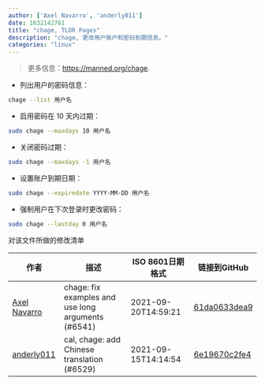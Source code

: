```yaml
---
author: ['Axel Navarro', 'anderly011']
date: 1632142761
title: "chage, TLDR Pages"
description: "chage, 更改用户账户和密码到期信息。"
categories: "linux"
---
```

> 更多信息：<https://manned.org/chage>.

- 列出用户的密码信息：

```bash
chage --list 用户名
```

- 启用密码在 10 天内过期：

```bash
sudo chage --maxdays 10 用户名
```

- 关闭密码过期：

```bash
sudo chage --maxdays -1 用户名
```

- 设置账户到期日期：

```bash
sudo chage --expiredate YYYY-MM-DD 用户名
```

- 强制用户在下次登录时更改密码：

```bash
sudo chage --lastday 0 用户名
```
对该文件所做的修改清单


作者 | 描述 | ISO 8601日期格式 | 链接到GitHub
------|-----|-----|-----
[Axel Navarro](mailto:navarroaxel@gmail.com) | chage: fix examples and use long arguments (#6541) | 2021-09-20T14:59:21 | [61da0633dea9](https://github.com/tldr-pages/tldr/commit/61da0633dea9e2d5f0235a82d86351bf1d11e664)
[anderly011](mailto:90740476+anderly011@users.noreply.github.com) | cal, chage: add Chinese translation (#6529) | 2021-09-15T14:14:54 | [6e19670c2fe4](https://github.com/tldr-pages/tldr/commit/6e19670c2fe4f5c254b0cc6241faf567f8412449)

